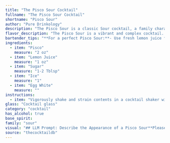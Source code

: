 ```yaml
---
title: "The Pisco Sour Cocktail"
fullname: "The Pisco Sour Cocktail"
shortname: "Pisco Sour"
author: "Pure Drinkology"
description: "The Pisco Sour is a classic Sour cocktail, a family characterized by a base spirit, citrus juice, sweetener, and often egg white for a foamy texture. This Peruvian invention dates back to the early 20th century, popularized in Lima's bars and gaining international fame. "
flavor_description: "The Pisco Sour is a vibrant and complex cocktail. The Pisco provides a bold, fruity base with notes of grape and apricot. The lemon juice adds a sharp, tart acidity, balanced by the sweetness of the sugar. The egg white creates a smooth, foamy texture, resulting in a harmonious blend of flavors and textures. "
bartender_tips: "**For a perfect Pisco Sour:**- Use fresh lemon juice for the best flavor.- Dry shake the egg white and ice first to create a frothy head.- Don't over-shake; the egg white will become too frothy.- Once shaken, strain the cocktail into a chilled coupe glass for a clean, elegant presentation.- Garnish with a few drops of Angostura bitters and a lemon twist. "
ingredients:
  - item: "Pisco"
    measure: "2 oz"
  - item: "Lemon Juice"
    measure: "1 oz"
  - item: "Sugar"
    measure: "1-2 Tblsp"
  - item: "Ice"
    measure: "1"
  - item: "Egg White"
    measure: ""
instructions:
  - item: "Vigorously shake and strain contents in a cocktail shaker with ice cubes, then pour into glass and garnish with bitters."
glass: "Cocktail glass"
category: "cocktail"
has_alcohol: true
base_spirit:
family: "sour"
visual: "## LLM Prompt: Describe the Appearance of a Pisco Sour**Please provide a detailed description of the appearance of a Pisco Sour cocktail. Consider the following aspects:*** **Color:** What color is the cocktail? Is it uniform or does it have layers? What are the shades and nuances of the color?* **Texture:** Is the cocktail clear, cloudy, or foamy? Does it have any visible ingredients, like ice or egg white?* **Glassware:** What type of glass is the cocktail served in? How does the glass affect the appearance of the cocktail?* **Garnish:** What garnish is typically used for a Pisco Sour? How does it enhance the visual appeal of the cocktail?**Example:**Imagine a cocktail in a chilled coupe glass, its pale yellow hue resembling the setting sun. A thick, fluffy layer of egg white foam sits atop, dusted with a delicate dusting of cinnamon. Tiny ice shards peek through the frothy surface, adding a touch of sparkle. A single maraschino cherry rests on the rim, its crimson color a vibrant contrast against the pale yellow of the drink. "
source: "thecocktaildb"
---
```


